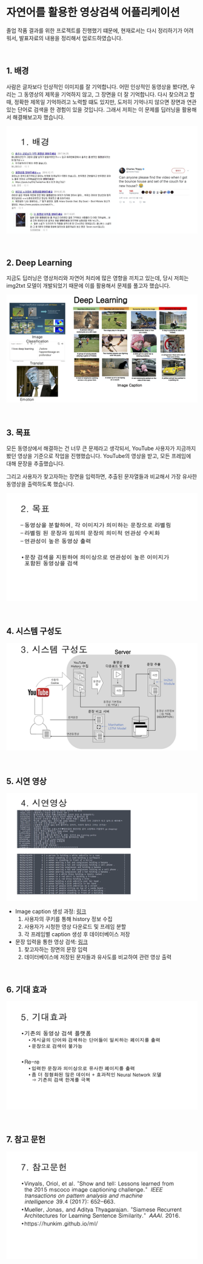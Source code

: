 # 자연어를 활용한 영상검색 어플리케이션

졸업 작품 결과를 위한 프로젝트를 진행했기 떄문에, 현재로서는 다시 정리하기가 어려워서, 발표자료의 내용을 정리해서 업로드하였습니다.


<br>

## 1. 배경

사람은 글자보다 인상적인 이미지를 잘 기억합니다. 어떤 인상적인 동영상을 봤다면, 우리는 그 동영상의 제목을 기억하지 않고, 그 장면을 더 잘 기억합니다. 다시 찾으려고 할 때, 정확한 제목일 기억하려고 노력할 떄도 있지만, 도저히 기억나지 않으면 장면과 연관있는 단어로 검색을 한 경험이 있을 것입니다. 그래서 저희는 이 문제를 딥러닝을 활용해서 해결해보고자 했습니다.

![배경](/assets/background.png)


<br>


## 2. Deep Learning

지금도 딥러닝은 영상처리와 자연어 처리에 많은 영향을 끼치고 있는데, 당시 저희는 img2txt 모델이 개발되었기 때문에 이를 활용해서 문제를 풀고자 했습니다.

![Deep Learning](/assets/deep_learning.png)


<br>


## 3. 목표

모든 동영상에서 해결하는 건 너무 큰 문제라고 생각되서, YouTube 사용자가 지금까지 봤던 영상을 기준으로 작업을 진행했습니다. YouTube의 영상을 받고, 모든 프레임에 대해 문장을 추출했습니다.

그리고 사용자가 찾고자하는 장면을 입력하면, 추출된 문자열들과 비교해서 가장 유사한 동영상을 출력하도록 했습니다.

![목표](/assets/goal.png)


<br>


## 4. 시스템 구성도

![시스템 구성도](/assets/plan.png)


<br>


## 5. 시연 영상

![시연 영상](/assets/demo.png)

- Image caption 생성 과정: [링크](https://youtu.be/XYXqH3uqZp0)
    1. 사용자의 쿠키를 통해 history 정보 수집
    2. 사용자가 시청한 영상 다운로드 및 프레임 분할
    3. 각 프레임별 caption 생성 후 데이터베이스 저장
- 문장 입력을 통한 영상 검색: [링크](https://youtu.be/gn1H9k9F7PM)
    1. 찾고자하는 장면의 문장 입력
    2. 데이터베이스에 저장된 문자들과 유사도를 비교하여 관련 영상 출력


<br>


## 6. 기대 효과

![기대 효과](/assets/benefit.png)


<br>


## 7. 참고 문헌

![참고 문헌](/assets/references.png)
